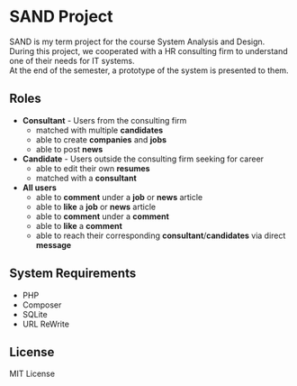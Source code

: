 SAND Project
===================
SAND is my term project for the course System Analysis and Design.<br>
During this project, we cooperated with a HR consulting firm to understand one of their needs for IT systems.<br>
At the end of the semester, a prototype of the system is presented to them.

## Roles
 - **Consultant** - Users from the consulting firm
   - matched with multiple **candidates**
   - able to create **companies** and **jobs**
   - able to post **news**
 - **Candidate** - Users outside the consulting firm seeking for career
   - able to edit their own **resumes**
   - matched with a **consultant**
 - **All users**
   - able to **comment** under a **job** or **news** article
   - able to **like** a **job** or **news** article
   - able to **comment** under a **comment**
   - able to **like** a **comment**
   - able to reach their corresponding **consultant**/**candidates** via direct **message**

## System Requirements
 - PHP
 - Composer
 - SQLite
 - URL ReWrite

## License
MIT License
